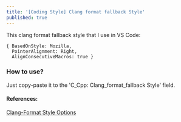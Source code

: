 ```yaml
---
title: '[Coding Style] Clang format fallback Style'
published: true
---
```


This clang format fallback style that I use in VS Code:
```clang
{ BasedOnStyle: Mozilla,
  PointerAlignment: Right,
  AlignConsecutiveMacros: true }
```

### How to use?
Just copy-paste it to the 'C_Cpp: Clang_format_fallback Style' field.

#### References:
[Clang-Format Style Options](https://clang.llvm.org/docs/ClangFormatStyleOptions.html#clang-format-style-options)  

